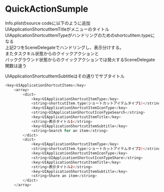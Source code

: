 # QuickActionSumple
Info.plistのsource codeに以下のように追加  
UIApplicationShortcutItemTitleがメニューのタイトル  
UIApplicationShortcutItemTypeがハンドリングのためのshortcutItem.typeになる  
上記2つをSceneDelegateでハンドリングし、表示分けする。  
またタスクキル状態からのクイックアクションと  
バックグラウンド状態からのクイックアクションでは発火するSceneDelegate関数は違う  

UIApplicationShortcutItemSubtitleはその通りでサブタイトル  

```Swift
<key>UIApplicationShortcutItems</key>  
    <array>  
        <dict>  
            <key>UIApplicationShortcutItemType</key>  
            <string>shortcutItem.type(ショートカットアイテムタイプ1)</string>  
            <key>UIApplicationShortcutItemIconType</key>  
            <string>UIApplicationShortcutIconTypeSearch</string>  
            <key>UIApplicationShortcutItemTitle</key>  
            <string>表示タイトル1</string>  
            <key>UIApplicationShortcutItemSubtitle</key>  
            <string>Search for an item</string>  
        </dict>  
        <dict>  
            <key>UIApplicationShortcutItemType</key>  
            <string>shortcutItem.type(ショートカットアイテムタイプ2)</string>  
            <key>UIApplicationShortcutItemIconType</key>  
            <string>UIApplicationShortcutIconTypeShare</string>  
            <key>UIApplicationShortcutItemTitle</key>  
            <string>表示タイトル2</string>  
            <key>UIApplicationShortcutItemSubtitle</key>  
            <string>Share an item</string>  
        </dict>  
    </array>  
```
